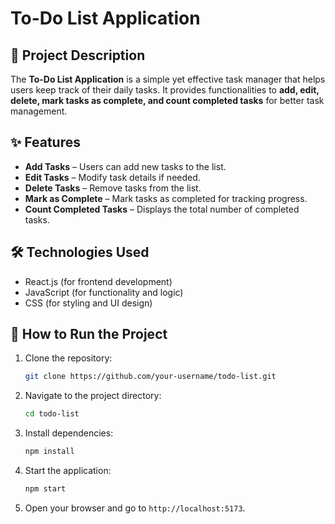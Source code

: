 # To-Do List Application

## 📌 Project Description
The **To-Do List Application** is a simple yet effective task manager that helps users keep track of their daily tasks. It provides functionalities to **add, edit, delete, mark tasks as complete, and count completed tasks** for better task management.

## ✨ Features
- **Add Tasks** – Users can add new tasks to the list.
- **Edit Tasks** – Modify task details if needed.
- **Delete Tasks** – Remove tasks from the list.
- **Mark as Complete** – Mark tasks as completed for tracking progress.
- **Count Completed Tasks** – Displays the total number of completed tasks.

## 🛠️ Technologies Used
- React.js (for frontend development)
- JavaScript (for functionality and logic)
- CSS (for styling and UI design)

## 🚀 How to Run the Project
1. Clone the repository:
   ```sh
   git clone https://github.com/your-username/todo-list.git
   ```
2. Navigate to the project directory:
   ```sh
   cd todo-list
   ```
3. Install dependencies:
   ```sh
   npm install
   ```
4. Start the application:
   ```sh
   npm start
   ```
5. Open your browser and go to `http://localhost:5173`.